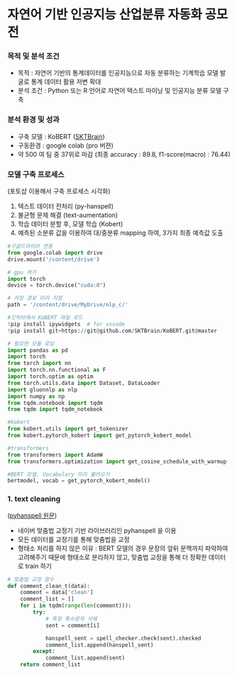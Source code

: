 # 자연어 기반 인공지능 산업분류 자동화 공모전

### 목적 및 분석 조건
- 목적 : 자연어 기반의 통계데이터를 인공지능으로 자동 분류하는 기계학습 모델 발굴로 통계 데이터 활용 저변 확대
- 분석 조건 : Python 또는 R 언어로 자연어 텍스트 마이닝 및 인공지능 분류 모델 구축

### 분석 환경 및 성과
- 구축 모델 : KoBERT ([SKTBrain](https://github.com/SKTBrain/KoBERT))
- 구동환경 : google colab (pro 버젼)
- 약 500 여 팀 중 37위로 마감 (최종 accuracy : 89.8, f1-score(macro) : 76.44)

### 모델 구축 프로세스 
(포토샵 이용해서 구축 프로세스 시각화)
1. 텍스트 데이터 전처리 (py-hanspell) 
2. 불균형 문제 해결 (text-aumentation)
3. 학습 데이터 분할 후, 모델 학습 (Kobert)
4. 예측된 소분류 값을 이용하여 대/중분류 mapping 하여, 3가지 최종 예측값 도출  

```python
#구글드라이브 연동
from google.colab import drive
drive.mount('/content/drive')

# gpu 켜기
import torch
device = torch.device("cuda:0")

# 저장 경로 미리 지정
path = '/content/drive/MyDrive/nlp_c/'
```

```python
#깃허브에서 KoBERT 파일 로드
!pip install ipywidgets  # for vscode
!pip install git+https://git@github.com/SKTBrain/KoBERT.git@master

# 필요한 모듈 로딩
import pandas as pd
import torch
from torch import nn
import torch.nn.functional as F
import torch.optim as optim
from torch.utils.data import Dataset, DataLoader
import gluonnlp as nlp
import numpy as np
from tqdm.notebook import tqdm
from tqdm import tqdm_notebook

#kobert
from kobert.utils import get_tokenizer
from kobert.pytorch_kobert import get_pytorch_kobert_model

#transformers
from transformers import AdamW
from transformers.optimization import get_cosine_schedule_with_warmup
```

```python
#BERT 모델, Vocabulary 미리 불러오기
bertmodel, vocab = get_pytorch_kobert_model()
```

### 1. text cleaning
([pyhanspell 원문](https://hong-yp-ml-records.tistory.com/99))
* 네이버 맞춤법 교정기 기반 라이브러리인 pyhanspell 을 이용
* 모든 데이터를 교정기를 통해 맞춤법을 교정
* 형태소 처리를 하지 않은 이유 : BERT 모델의 경우 문장의 앞뒤 문맥까지 파악하여 고려해주기 때문에 형태소로 분리하지 않고, 맞춤법 교정을 통해 더 정확한 데이터로 train 하기 

```python
# 맞춤법 교정 함수
def comment_clean_t(data):
    comment = data['clean']
    comment_list = []
    for i in tqdm(range(len(comment))):    
        try:
            # 특정 특수문자 삭제
            sent = comment[i]

            hanspell_sent = spell_checker.check(sent).checked
            comment_list.append(hanspell_sent)
        except:
            comment_list.append(sent)
    return comment_list
```

